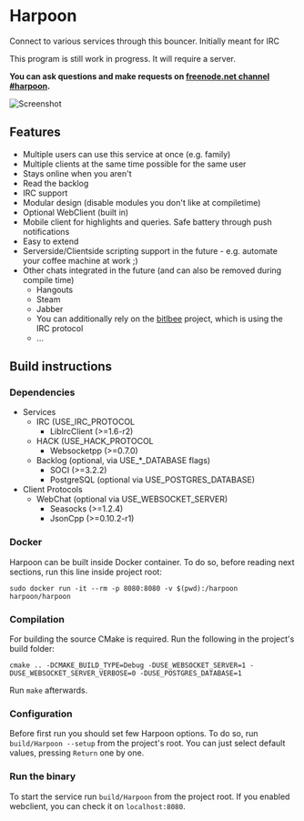 # Harpoon
Connect to various services through this bouncer. Initially meant for IRC

This program is still work in progress. It will require a server.

**You can ask questions and make requests on [freenode.net channel #harpoon](https://webchat.freenode.net/?channels=harpoon).**

![Screenshot](https://www.0x17.de/proj/harpoonClient4.png)

## Features
 - Multiple users can use this service at once (e.g. family)
 - Multiple clients at the same time possible for the same user
 - Stays online when you aren't
 - Read the backlog
 - IRC support
 - Modular design (disable modules you don't like at compiletime)
 - Optional WebClient (built in)
 - Mobile client for highlights and queries. Safe battery through push notifications
 - Easy to extend
 - Serverside/Clientside scripting support in the future - e.g. automate your coffee machine at work ;)
 - Other chats integrated in the future (and can also be removed during compile time)
   - Hangouts
   - Steam
   - Jabber
   - You can additionally rely on the [bitlbee](https://www.bitlbee.org/) project, which is using the IRC protocol
   - ...

## Build instructions

### Dependencies
 - Services
   - IRC (USE_IRC_PROTOCOL
     - LibIrcClient (>=1.6-r2)
   - HACK (USE_HACK_PROTOCOL
     - Websocketpp (>=0.7.0)
   - Backlog (optional, via USE_*_DATABASE flags)
     - SOCI (>=3.2.2)
     - PostgreSQL (optional via USE_POSTGRES_DATABASE)
 - Client Protocols
   - WebChat (optional via USE_WEBSOCKET_SERVER)
     - Seasocks (>=1.2.4)
     - JsonCpp (>=0.10.2-r1)

### Docker

Harpoon can be built inside Docker container. To do so, before reading next
sections, run this line inside project root:

```
sudo docker run -it --rm -p 8080:8080 -v $(pwd):/harpoon harpoon/harpoon
```

### Compilation

For building the source CMake is required. Run the following in the project's build folder:
```
cmake .. -DCMAKE_BUILD_TYPE=Debug -DUSE_WEBSOCKET_SERVER=1 -DUSE_WEBSOCKET_SERVER_VERBOSE=0 -DUSE_POSTGRES_DATABASE=1
```
Run `make` afterwards.

### Configuration

Before first run you should set few Harpoon options. To do so, run `build/Harpoon
--setup` from the project's root. You can just select default values, pressing
`Return` one by one.


### Run the binary
To start the service run `build/Harpoon` from the project root. If you enabled
webclient, you can check it on `localhost:8080`.
